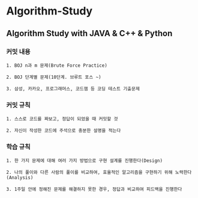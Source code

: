 # Algorithm-Study

Algorithm Study with JAVA & C++ & Python
-------------------------------

### 커밋 내용

```
1. BOJ n과 m 문제(Brute Force Practice)

2. BOJ 단계별 문제(10단계. 브루트 포스 ~)

3. 삼성, 카카오, 프로그래머스, 코드잼 등 코딩 테스트 기출문제
```

### 커밋 규칙

```
1. 스스로 코드를 짜보고, 정답이 되었을 때 커밋할 것

2. 자신이 작성한 코드에 주석으로 충분한 설명을 적는다
```

### 학습 규칙

```
1. 한 가지 문제에 대해 여러 가지 방법으로 구현 설계를 진행한다(Design)

2. 나의 풀이와 다른 사람의 풀이를 비교하여, 효율적인 알고리즘을 구현하기 위해 노력한다(Analysis) 

3. 1주일 안에 정해진 문제를 해결하지 못한 경우, 정답과 비교하여 피드백을 진행한다
```
